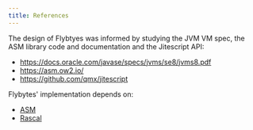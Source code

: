 ```yaml
---
title: References
---
```


The design of Flybtyes was informed by studying the JVM VM spec, the ASM library code and documentation and the Jitescript API:

* <https://docs.oracle.com/javase/specs/jvms/se8/jvms8.pdf>
* <https://asm.ow2.io/>
* <https://github.com/qmx/jitescript>

Flybytes' implementation depends on:

* [ASM](https://asm.ow2.io/)
* [Rascal](http://www.rascal-mpl.org)